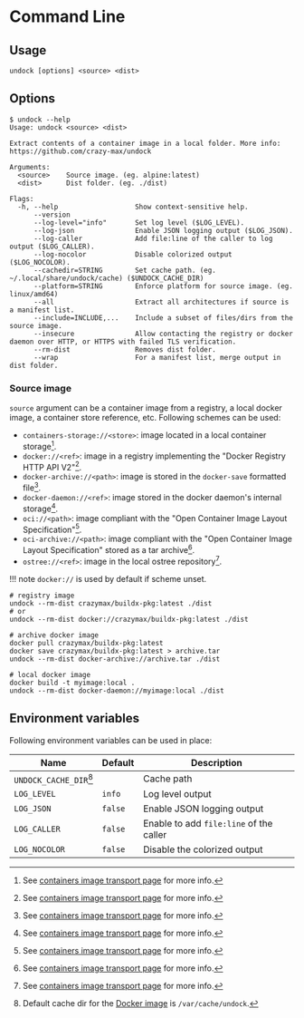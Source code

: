 # Command Line

## Usage

```shell
undock [options] <source> <dist>
```

## Options

```
$ undock --help
Usage: undock <source> <dist>

Extract contents of a container image in a local folder. More info: https://github.com/crazy-max/undock

Arguments:
  <source>    Source image. (eg. alpine:latest)
  <dist>      Dist folder. (eg. ./dist)

Flags:
  -h, --help                   Show context-sensitive help.
      --version
      --log-level="info"       Set log level ($LOG_LEVEL).
      --log-json               Enable JSON logging output ($LOG_JSON).
      --log-caller             Add file:line of the caller to log output ($LOG_CALLER).
      --log-nocolor            Disable colorized output ($LOG_NOCOLOR).
      --cachedir=STRING        Set cache path. (eg. ~/.local/share/undock/cache) ($UNDOCK_CACHE_DIR)
      --platform=STRING        Enforce platform for source image. (eg. linux/amd64)
      --all                    Extract all architectures if source is a manifest list.
      --include=INCLUDE,...    Include a subset of files/dirs from the source image.
      --insecure               Allow contacting the registry or docker daemon over HTTP, or HTTPS with failed TLS verification.
      --rm-dist                Removes dist folder.
      --wrap                   For a manifest list, merge output in dist folder.
```

### Source image

`source` argument can be a container image from a registry, a local docker
image, a container store reference, etc. Following schemes can be used:

* `containers-storage://<store>`: image located in a local container storage[^1].
* `docker://<ref>`: image in a registry implementing the "Docker Registry HTTP API V2"[^1].
* `docker-archive://<path>`: image is stored in the `docker-save` formatted file[^1].
* `docker-daemon://<ref>`: image stored in the docker daemon's internal storage[^1].
* `oci://<path>`: image compliant with the "Open Container Image Layout Specification"[^1].
* `oci-archive://<path>`: image compliant with the "Open Container Image Layout Specification" stored as a tar archive[^1].
* `ostree://<ref>`: image in the local ostree repository[^1].

!!! note
    `docker://` is used by default if scheme unset.

```shell
# registry image
undock --rm-dist crazymax/buildx-pkg:latest ./dist
# or
undock --rm-dist docker://crazymax/buildx-pkg:latest ./dist

# archive docker image
docker pull crazymax/buildx-pkg:latest
docker save crazymax/buildx-pkg:latest > archive.tar
undock --rm-dist docker-archive://archive.tar ./dist

# local docker image
docker build -t myimage:local .
undock --rm-dist docker-daemon://myimage:local ./dist
```

## Environment variables

Following environment variables can be used in place:

| Name                    | Default       | Description   |
|-------------------------|---------------|---------------|
| `UNDOCK_CACHE_DIR`[^2]  |               | Cache path |
| `LOG_LEVEL`             | `info`        | Log level output |
| `LOG_JSON`              | `false`       | Enable JSON logging output |
| `LOG_CALLER`            | `false`       | Enable to add `file:line` of the caller |
| `LOG_NOCOLOR`           | `false`       | Disable the colorized output |

[^1]: See [containers image transport page](https://github.com/containers/image/blob/main/docs/containers-transports.5.md) for more info.
[^2]: Default cache dir for the [Docker image](../install/docker.md) is `/var/cache/undock`.
